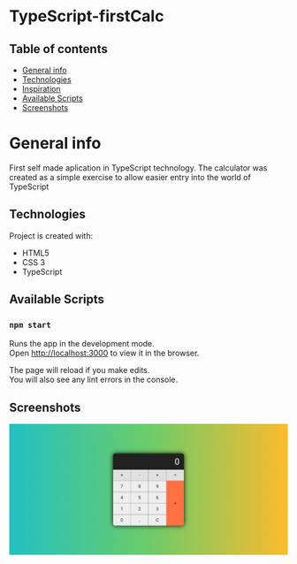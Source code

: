 # TypeScript-firstCalc

## Table of contents
* [General info](#general-info)
* [Technologies](#technologies)
* [Inspiration](#inspiration)
* [Available Scripts](#available-scripts)
* [Screenshots](#screenshots)

# General info
First self made aplication in TypeScript technology. The calculator was created as a simple exercise to allow easier entry into the world of TypeScript

## Technologies
Project is created with: 
* HTML5
* CSS 3
* TypeScript

## Available Scripts
### `npm start`

Runs the app in the development mode.<br />
Open [http://localhost:3000](http://localhost:3000) to view it in the browser.

The page will reload if you make edits.<br />
You will also see any lint errors in the console.

## Screenshots
![Desktop Screenshot](./screenshots/screenshot-typescript-firstcalc.png)
